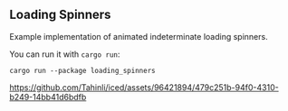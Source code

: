 ## Loading Spinners

Example implementation of animated indeterminate loading spinners.

You can run it with `cargo run`:
```
cargo run --package loading_spinners
```


https://github.com/Tahinli/iced/assets/96421894/479c251b-94f0-4310-b249-14bb41d6bdfb

